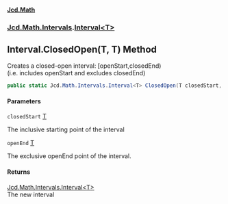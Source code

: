 #### [Jcd.Math](index.md 'index')
### [Jcd.Math.Intervals](Jcd.Math.Intervals.md 'Jcd.Math.Intervals').[Interval&lt;T&gt;](Jcd.Math.Intervals.Interval_T_.md 'Jcd.Math.Intervals.Interval<T>')

## Interval<T>.ClosedOpen(T, T) Method

Creates a closed-open interval: [openStart,closedEnd)  
(i.e. includes openStart and excludes closedEnd)

```csharp
public static Jcd.Math.Intervals.Interval<T> ClosedOpen(T closedStart, T openEnd);
```
#### Parameters

<a name='Jcd.Math.Intervals.Interval_T_.ClosedOpen(T,T).closedStart'></a>

`closedStart` [T](Jcd.Math.Intervals.Interval_T_.md#Jcd.Math.Intervals.Interval_T_.T 'Jcd.Math.Intervals.Interval<T>.T')

The inclusive starting point of the interval

<a name='Jcd.Math.Intervals.Interval_T_.ClosedOpen(T,T).openEnd'></a>

`openEnd` [T](Jcd.Math.Intervals.Interval_T_.md#Jcd.Math.Intervals.Interval_T_.T 'Jcd.Math.Intervals.Interval<T>.T')

The exclusive openEnd point of the interval.

#### Returns
[Jcd.Math.Intervals.Interval&lt;](Jcd.Math.Intervals.Interval_T_.md 'Jcd.Math.Intervals.Interval<T>')[T](Jcd.Math.Intervals.Interval_T_.md#Jcd.Math.Intervals.Interval_T_.T 'Jcd.Math.Intervals.Interval<T>.T')[&gt;](Jcd.Math.Intervals.Interval_T_.md 'Jcd.Math.Intervals.Interval<T>')  
The new interval